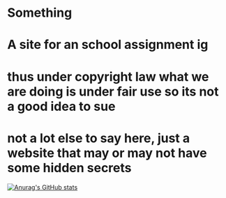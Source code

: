 # Something
# A site for an school assignment ig

# thus under copyright law what we are doing is under fair use so its not a good idea to sue

# not a lot else to say here, just a website that may or may not have some hidden secrets

[![Anurag's GitHub stats](https://github-readme-stats.vercel.app/api?username=epic-person-on)](https://github.com/anuraghazra/github-readme-stats)

